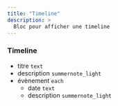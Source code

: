 ```yaml
---
title: "Timeline"
description: >
  Bloc pour afficher une timeline
---
```


### Timeline
* titre ```text```
* description ```summernote_light```
* évènement ```each```
  * date ```text```
  * description ```summernote_light```
